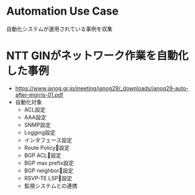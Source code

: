 # Automation Use Case
自動化システムが運用されている事例を収集

# NTT GINがネットワーク作業を自動化した事例
- https://www.janog.gr.jp/meeting/janog29/_downloads/janog29-auto-after-morris-01.pdf
- 自動化対象
  - ACL設定
  - AAA設定
  - SNMP設定
  - Logging設定
  - インタフェース設定
  - Route Policy設定
  - BGP ACL設定
  - BGP max prefix設定
  - BGP neighbor設定
  - RSVP-TE LSP設定
  - 監視システムとの連携